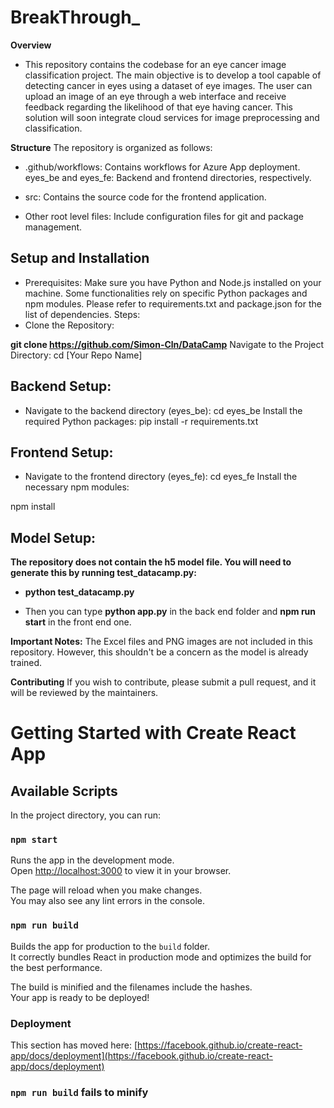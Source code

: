 # BreakThrough_
**Overview**
- This repository contains the codebase for an eye cancer image classification project. The main objective is to develop a tool capable of detecting cancer in eyes using a dataset of eye images. The user can upload an image of an eye through a web interface and receive feedback regarding the likelihood of that eye having cancer. This solution will soon integrate cloud services for image preprocessing and classification. 

**Structure**
The repository is organized as follows:

- .github/workflows: Contains workflows for Azure App deployment.
eyes_be and eyes_fe: Backend and frontend directories, respectively.

- src: Contains the source code for the frontend application.
- Other root level files: Include configuration files for git and package management.

## Setup and Installation
- Prerequisites:
Make sure you have Python and Node.js installed on your machine.
Some functionalities rely on specific Python packages and npm modules. Please refer to requirements.txt and package.json for the list of dependencies.
Steps:
- Clone the Repository:

**git clone https://github.com/Simon-Cln/DataCamp**
Navigate to the Project Directory:
cd [Your Repo Name]


## **Backend Setup:**


- Navigate to the backend directory (eyes_be):
cd eyes_be
Install the required Python packages:
pip install -r requirements.txt


## **Frontend Setup:**


- Navigate to the frontend directory (eyes_fe):
cd eyes_fe
Install the necessary npm modules:

npm install
## **Model Setup:**

**The repository does not contain the h5 model file. You will need to generate this by running test_datacamp.py:**
- **python test_datacamp.py**

- Then you can type **python app.py** in the back end folder and **npm run start** in the front end one.

**Important Notes:**
The Excel files and PNG images are not included in this repository. However, this shouldn't be a concern as the model is already trained.

**Contributing**
If you wish to contribute, please submit a pull request, and it will be reviewed by the maintainers.

# Getting Started with Create React App

## Available Scripts

In the project directory, you can run:

### `npm start`

Runs the app in the development mode.\
Open [http://localhost:3000](http://localhost:3000) to view it in your browser.

The page will reload when you make changes.\
You may also see any lint errors in the console.

### `npm run build`

Builds the app for production to the `build` folder.\
It correctly bundles React in production mode and optimizes the build for the best performance.

The build is minified and the filenames include the hashes.\
Your app is ready to be deployed!


### Deployment

This section has moved here: [https://facebook.github.io/create-react-app/docs/deployment](https://facebook.github.io/create-react-app/docs/deployment)

### `npm run build` fails to minify


